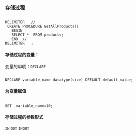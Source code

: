 ### 存储过程
<pre><code>
DELIMITER   //
 CREATE PROCEDURE GetAllProducts()
   BEGIN
   SELECT *  FROM products;
   END  //
DELIMITER   ;
</code></pre>

#### 存储过程的变量：
变量的申明：<code>DECLARE</code>
<pre><code>
DECLARE variable_name datatype(size) DEFAULT default_value;
</code></pre>

#### 为变量赋值
<pre><code>
SET  variable_name=10;
</code></pre>
####  存储过程的参数形式
<code>IN</code>
<code>OUT</code>
<code>INOUT</code>